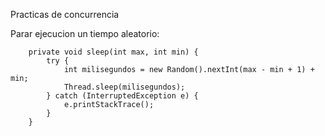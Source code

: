 
Practicas de concurrencia





Parar ejecucion un tiempo aleatorio:
```
    private void sleep(int max, int min) {
        try {
            int milisegundos = new Random().nextInt(max - min + 1) + min;
            Thread.sleep(milisegundos);
        } catch (InterruptedException e) {
            e.printStackTrace();
        }
    }
```